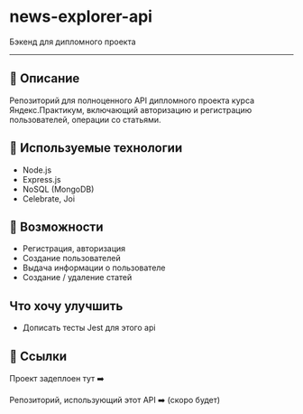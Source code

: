 # news-explorer-api
Бэкенд для дипломного проекта

---

## :memo: Описание
Репозиторий для полноценного API дипломного проекта курса Яндекс.Практикум, включающий авторизацию и регистрацию пользователей, операции со статьями.  

## :wrench: Используемые технологии
* Node.js
* Express.js
* NoSQL (MongoDB)
* Celebrate, Joi

## :muscle: Возможности
* Регистрация, авторизация
* Создание пользователей
* Выдача информации о пользователе
* Создание / удаление статей

## Что хочу улучшить
* Дописать тесты Jest для этого api


## :link: Ссылки
Проект задеплоен тут :arrow_right: 

Репозиторий, использующий этот API :arrow_right: (скоро будет)
